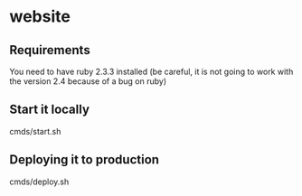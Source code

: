 # website

## Requirements

You need to have ruby 2.3.3 installed (be careful, it is not going to work with the version 2.4 because of a bug on ruby)

## Start it locally

cmds/start.sh

## Deploying it to production

cmds/deploy.sh
